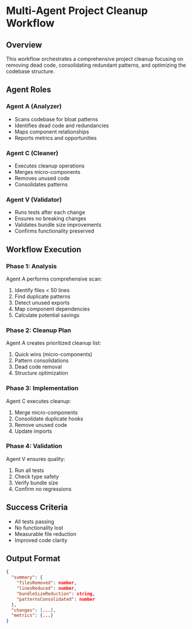 # Multi-Agent Project Cleanup Workflow

## Overview
This workflow orchestrates a comprehensive project cleanup focusing on removing dead code, consolidating redundant patterns, and optimizing the codebase structure.

## Agent Roles

### Agent A (Analyzer)
- Scans codebase for bloat patterns
- Identifies dead code and redundancies
- Maps component relationships
- Reports metrics and opportunities

### Agent C (Cleaner)
- Executes cleanup operations
- Merges micro-components
- Removes unused code
- Consolidates patterns

### Agent V (Validator)
- Runs tests after each change
- Ensures no breaking changes
- Validates bundle size improvements
- Confirms functionality preserved

## Workflow Execution

### Phase 1: Analysis
Agent A performs comprehensive scan:
1. Identify files < 50 lines
2. Find duplicate patterns
3. Detect unused exports
4. Map component dependencies
5. Calculate potential savings

### Phase 2: Cleanup Plan
Agent A creates prioritized cleanup list:
1. Quick wins (micro-components)
2. Pattern consolidations
3. Dead code removal
4. Structure optimization

### Phase 3: Implementation
Agent C executes cleanup:
1. Merge micro-components
2. Consolidate duplicate hooks
3. Remove unused code
4. Update imports

### Phase 4: Validation
Agent V ensures quality:
1. Run all tests
2. Check type safety
3. Verify bundle size
4. Confirm no regressions

## Success Criteria
- All tests passing
- No functionality lost
- Measurable file reduction
- Improved code clarity

## Output Format
```json
{
  "summary": {
    "filesRemoved": number,
    "linesReduced": number,
    "bundleSizeReduction": string,
    "patternsConsolidated": number
  },
  "changes": [...],
  "metrics": {...}
}
```